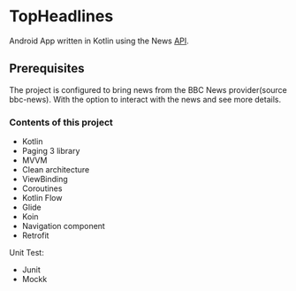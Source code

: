 # TopHeadlines
Android App written in Kotlin using the News [API](https://newsapi.org/docs/endpoints/top-headlines).

## Prerequisites

The project is configured to bring news from the BBC News provider(source bbc-news). With the option to interact with the news and see more details.

### Contents of this project
  * Kotlin
  * Paging 3 library
  * MVVM
  * Clean architecture
  * ViewBinding
  * Coroutines
  * Kotlin Flow
  * Glide
  * Koin
  * Navigation component
  * Retrofit

Unit Test:
* Junit
* Mockk    
